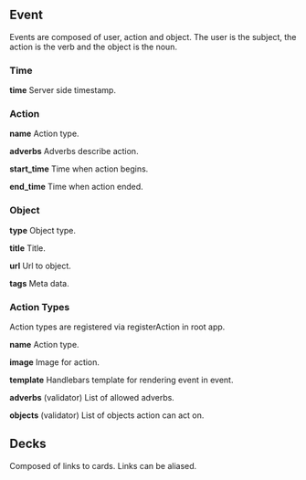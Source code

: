 ## Event

Events are composed of user, action and object.  The user is the subject, the action is the verb and the object is the noun. 

### Time

__time__
Server side timestamp.

### Action 

__name__
Action type.

__adverbs__
Adverbs describe action.

__start_time__
Time when action begins.

__end_time__
Time when action ended.



### Object

__type__
Object type.

__title__
Title.

__url__
Url to object.

__tags__
Meta data.



### Action Types

Action types are registered via registerAction in root app.

__name__
Action type.

__image__
Image for action.

__template__ 
Handlebars template for rendering event in event.

__adverbs__ (validator)
List of allowed adverbs.

__objects__ (validator)
List of objects action can act on.



## Decks

Composed of links to cards. Links can be aliased.




